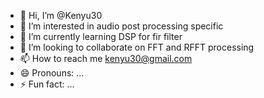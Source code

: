 - 👋 Hi, I’m @Kenyu30
- 👀 I’m interested in audio post processing specific 
- 🌱 I’m currently learning DSP for fir filter
- 💞️ I’m looking to collaborate on FFT and RFFT processing
- 📫 How to reach me kenyu30@gmail.com
- 😄 Pronouns: ...
- ⚡ Fun fact: ...

<!---
Kenyu30/Kenyu30 is a ✨ special ✨ repository because its `README.md` (this file) appears on your GitHub profile.
You can click the Preview link to take a look at your changes.
--->
